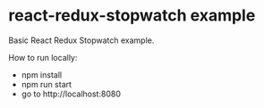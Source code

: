 # react-redux-stopwatch example
Basic React Redux Stopwatch example.

How to run locally:
* npm install
* npm run start
* go to http://localhost:8080
